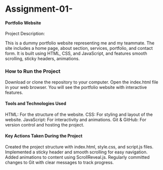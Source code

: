 # Assignment-01-

#### Portfolio Website #######

Project Description:

This is a dummy portfolio website representing me and my teammate. The site includes a home page, about section, services, portfolio, and contact form. It is built using HTML, CSS, and JavaScript, and features smooth scrolling, sticky headers, animations.


### How to Run the Project ####

Download or clone the repository to your computer.
Open the index.html file in your web browser.
You will see the portfolio website with interactive features.



#### Tools and Technologies Used ####

HTML: For the structure of the website.
CSS: For styling and layout of the website.
JavaScript: For interactivity and animations.
Git & GitHub: For version control and hosting the project.


#### Key Actions Taken During the Project ####

Created the project structure with index.html, style.css, and script.js files.
Implemented a sticky header and smooth scrolling for easy navigation.
Added animations to content using ScrollReveal.js.
Regularly committed changes to Git with clear messages to track progress.